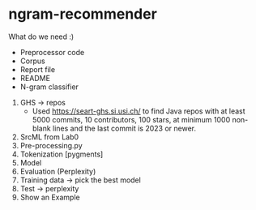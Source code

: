 # ngram-recommender

What do we need :)
- Preprocessor code
- Corpus
- Report file
- README
- N-gram classifier

1. GHS -> repos
    - Used https://seart-ghs.si.usi.ch/ to find Java repos with at least 5000 commits, 10 contributors, 100 stars, at minimum 1000 non-blank lines and the last commit is 2023 or newer.
2. SrcML from Lab0
3. Pre-processing.py
4. Tokenization [pygments]
5. Model
6. Evaluation (Perplexity)
7. Training data -> pick the best model
8. Test -> perplexity
9. Show an Example